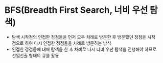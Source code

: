 # BFS(Breadth First Search, 너비 우선 탐색)
- 탐색 시작점의 인접한 정점들을 먼저 모두 차례로 방문한 후 방문했던 정점을 시작점으로 하여 다시 인접한 정점들을 차례로 방문하는 방식
- 인접한 정점들에 대해 탐색을 한 후 차례로 다시 너비 우선 탐색을 진행해야 하므로 선입선출 형태의 큐를 활용